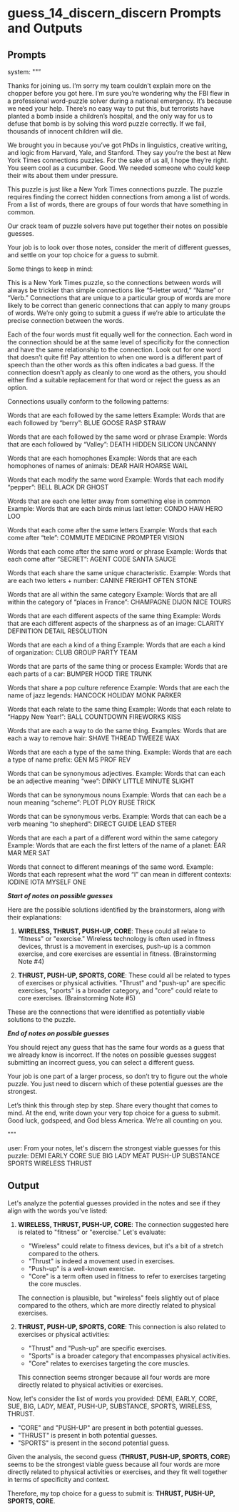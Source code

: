 # guess_14_discern_discern Prompts and Outputs

## Prompts

system: ""”

Thanks for joining us. I’m sorry my team couldn’t explain more on the chopper before you got here. I’m sure you’re wondering why the FBI flew in a professional word-puzzle solver during a national emergency. It’s because we need your help. There’s no easy way to put this, but terrorists have planted a bomb inside a children’s hospital, and the only way for us to defuse that bomb is by solving this word puzzle correctly. If we fail, thousands of innocent children will die.

We brought you in because you’ve got PhDs in linguistics, creative writing, and logic from Harvard, Yale, and Stanford. They say you’re the best at New York Times connections puzzles. For the sake of us all, I hope they’re right. You seem cool as a cucumber. Good. We needed someone who could keep their wits about them under pressure.

This puzzle is just like a New York Times connections puzzle. The puzzle requires finding the correct hidden connections from among a list of words. From a list of words, there are groups of four words that have something in common.

Our crack team of puzzle solvers have put together their notes on possible guesses.

Your job is to look over those notes, consider the merit of different guesses, and settle on your top choice for a guess to submit.

Some things to keep in mind:

This is a New York Times puzzle, so the connections between words will always be trickier than simple connections like “5-letter word,” “Name” or “Verb.” Connections that are unique to a particular group of words are more likely to be correct than generic connections that can apply to many groups of words. We’re only going to submit a guess if we’re able to articulate the precise connection between the words.

Each of the four words must fit equally well for the connection. Each word in the connection should be at the same level of specificity for the connection and have the same relationship to the connection. Look out for one word that doesn’t quite fit! Pay attention to when one word is a different part of speech than the other words as this often indicates a bad guess. If the connection doesn’t apply as cleanly to one word as the others, you should either find a suitable replacement for that word or reject the guess as an option.

Connections usually conform to the following patterns:

Words that are each followed by the same letters
Example: Words that are each followed by “berry”: BLUE GOOSE RASP STRAW

Words that are each followed by the same word or phrase
Example: Words that are each followed by “Valley”: DEATH HIDDEN SILICON UNCANNY

Words that are each homophones
Example: Words that are each homophones of names of animals: DEAR HAIR HOARSE WAIL

Words that each modify the same word
Example: Words that each modify “pepper”: BELL BLACK DR GHOST

Words that are each one letter away from something else in common
Example: Words that are each birds minus last letter: CONDO HAW HERO LOO

Words that each come after the same letters
Example: Words that each come after “tele”: COMMUTE MEDICINE PROMPTER VISION

Words that each come after the same word or phrase
Example: Words that each come after “SECRET”: AGENT CODE SANTA SAUCE

Words that each share the same unique characteristic.
Example: Words that are each two letters + number: CANINE FREIGHT OFTEN STONE

Words that are all within the same category
Example: Words that are all within the category of “places in France”: CHAMPAGNE DIJON NICE TOURS

Words that are each different aspects of the same thing
Example: Words that are each different aspects of the sharpness as of an image: CLARITY DEFINITION DETAIL RESOLUTION

Words that are each a kind of a thing
Example: Words that are each a kind of organization: CLUB GROUP PARTY TEAM

Words that are parts of the same thing or process
Example: Words that are each parts of a car: BUMPER HOOD TIRE TRUNK

Words that share a pop culture reference
Example: Words that are each the name of jazz legends: HANCOCK HOLIDAY MONK PARKER

Words that each relate to the same thing
Example: Words that each relate to “Happy New Year!”: BALL COUNTDOWN FIREWORKS KISS

Words that are each a way to do the same thing.
Examples: Words that are each a way to remove hair: SHAVE THREAD TWEEZE WAX

Words that are each a type of the same thing.
Example: Words that are each a type of name prefix: GEN MS PROF REV

Words that can be synonymous adjectives.
Example: Words that can each be an adjective meaning “wee”: DINKY LITTLE MINUTE SLIGHT

Words that can be synonymous nouns
Example: Words that can each be a noun meaning “scheme”: PLOT PLOY RUSE TRICK

Words that can be synonymous verbs.
Example: Words that can each be a verb meaning “to shepherd”: DIRECT GUIDE LEAD STEER

Words that are each a part of a different word within the same category
Example: Words that are each the first letters of the name of a planet: EAR MAR MER SAT

Words that connect to different meanings of the same word.
Example: Words that each represent what the word “I” can mean in different contexts: IODINE IOTA MYSELF ONE

***Start of notes on possible guesses***


 Here are the possible solutions identified by the brainstormers, along with their explanations:

1. **WIRELESS, THRUST, PUSH-UP, CORE**: These could all relate to "fitness" or "exercise." Wireless technology is often used in fitness devices, thrust is a movement in exercises, push-up is a common exercise, and core exercises are essential in fitness. (Brainstorming Note #4)

2. **THRUST, PUSH-UP, SPORTS, CORE**: These could all be related to types of exercises or physical activities. "Thrust" and "push-up" are specific exercises, "sports" is a broader category, and "core" could relate to core exercises. (Brainstorming Note #5)

These are the connections that were identified as potentially viable solutions to the puzzle.

***End of notes on possible guesses***

 
 
 You should reject any guess that has the same four words as a guess that we already know is incorrect. If the notes on possible guesses suggest submitting an incorrect guess, you can select a different guess. 


Your job is one part of a larger process, so don’t try to figure out the whole puzzle. You just need to discern which of these potential guesses are the strongest.

Let’s think this through step by step. Share every thought that comes to mind. At the end, write down your very top choice for a guess to submit. Good luck, godspeed, and God bless America. We’re all counting on you.

"""

user: From your notes, let's discern the strongest viable guesses for this puzzle: DEMI EARLY CORE SUE BIG LADY MEAT PUSH-UP SUBSTANCE SPORTS WIRELESS THRUST

## Output

Let's analyze the potential guesses provided in the notes and see if they align with the words you've listed:

1. **WIRELESS, THRUST, PUSH-UP, CORE**: The connection suggested here is related to "fitness" or "exercise." Let's evaluate:
   - "Wireless" could relate to fitness devices, but it's a bit of a stretch compared to the others.
   - "Thrust" is indeed a movement used in exercises.
   - "Push-up" is a well-known exercise.
   - "Core" is a term often used in fitness to refer to exercises targeting the core muscles.

   The connection is plausible, but "wireless" feels slightly out of place compared to the others, which are more directly related to physical exercises.

2. **THRUST, PUSH-UP, SPORTS, CORE**: This connection is also related to exercises or physical activities:
   - "Thrust" and "Push-up" are specific exercises.
   - "Sports" is a broader category that encompasses physical activities.
   - "Core" relates to exercises targeting the core muscles.

   This connection seems stronger because all four words are more directly related to physical activities or exercises.

Now, let's consider the list of words you provided: DEMI, EARLY, CORE, SUE, BIG, LADY, MEAT, PUSH-UP, SUBSTANCE, SPORTS, WIRELESS, THRUST.

- "CORE" and "PUSH-UP" are present in both potential guesses.
- "THRUST" is present in both potential guesses.
- "SPORTS" is present in the second potential guess.

Given the analysis, the second guess (**THRUST, PUSH-UP, SPORTS, CORE**) seems to be the strongest viable guess because all four words are more directly related to physical activities or exercises, and they fit well together in terms of specificity and context.

Therefore, my top choice for a guess to submit is: **THRUST, PUSH-UP, SPORTS, CORE**.

